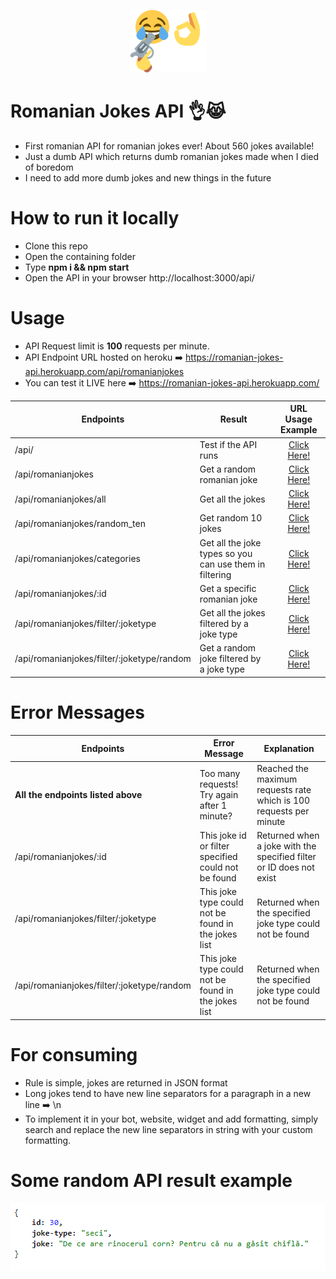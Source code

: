 <p align="center">
  <img src="https://raw.githubusercontent.com/tutyamxx/Romanian-Jokes-API/master/joke.png" widht="100" height="100"><br/>
</p>

# Romanian Jokes API 👌😹 
 * First romanian API for romanian jokes ever! About 560 jokes available!
 * Just a dumb API which returns dumb romanian jokes made when I died of boredom
 * I need to add more dumb jokes and new things in the future

# How to run it locally
* Clone this repo
* Open the containing folder
* Type **npm i && npm start**
* Open the API in your browser http://localhost:3000/api/

# Usage

* API Request limit is **100** requests per minute.
* API Endpoint URL hosted on heroku ➡️ https://romanian-jokes-api.herokuapp.com/api/romanianjokes
* You can test it LIVE here ➡️ https://romanian-jokes-api.herokuapp.com/

Endpoints | Result | URL Usage Example |
---------- | --- | :------------: |
/api/ | Test if the API runs | <a href="https://romanian-jokes-api.herokuapp.com/api/">Click Here!</a> |
/api/romanianjokes | Get a random romanian joke | <a href="https://romanian-jokes-api.herokuapp.com/api/romanianjokes">Click Here!</a> |
/api/romanianjokes/all | Get all the jokes | <a href="https://romanian-jokes-api.herokuapp.com/api/romanianjokes/all">Click Here!</a> |
/api/romanianjokes/random_ten | Get random 10 jokes | <a href="https://romanian-jokes-api.herokuapp.com/api/romanianjokes/random_ten">Click Here!</a> |
/api/romanianjokes/categories | Get all the joke types so you can use them in filtering | <a href="https://romanian-jokes-api.herokuapp.com/api/romanianjokes/categories">Click Here!</a> |
/api/romanianjokes/:id | Get a specific romanian joke | <a href="https://romanian-jokes-api.herokuapp.com/api/romanianjokes/30">Click Here!</a> |
/api/romanianjokes/filter/:joketype | Get all the jokes filtered by a joke type | <a href="https://romanian-jokes-api.herokuapp.com/api/romanianjokes/filter/seci">Click Here!</a> |
/api/romanianjokes/filter/:joketype/random | Get a random joke filtered by a joke type | <a href="https://romanian-jokes-api.herokuapp.com/api/romanianjokes/filter/seci/random">Click Here!</a> |

# Error Messages

Endpoints | Error Message | Explanation |
---------- | ------------ | ------------ |
**All the endpoints listed above** | Too many requests! Try again after 1 minute? | Reached the maximum requests rate which is 100 requests per minute |
/api/romanianjokes/:id | This joke id or filter specified could not be found | Returned when a joke with the specified filter or ID does not exist |
/api/romanianjokes/filter/:joketype | This joke type could not be found in the jokes list | Returned when the specified joke type could not be found |
/api/romanianjokes/filter/:joketype/random | This joke type could not be found in the jokes list | Returned when the specified joke type could not be found |

# For consuming

* Rule is simple, jokes are returned in JSON format
* Long jokes tend to have new line separators for a paragraph in a new line ➡️ \\n
* To implement it in your bot, website, widget and add formatting, simply search and replace the new line separators in string with your custom formatting.

# Some random API result example

![Example result](https://github.com/tutyamxx/Romanian-Jokes-API/blob/master/randomjokeresult.PNG)

